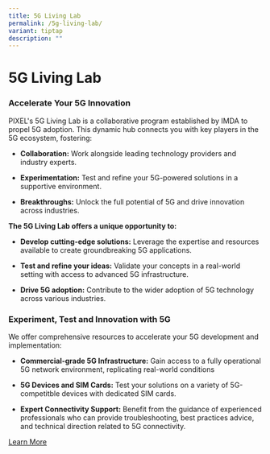```yaml
---
title: 5G Living Lab
permalink: /5g-living-lab/
variant: tiptap
description: ""
---
```

<h1>5G Living Lab</h1>
<p></p>
<h3>Accelerate Your 5G Innovation</h3>
<p>PIXEL's 5G Living Lab is a collaborative program established by IMDA to
propel 5G adoption. This dynamic hub connects you with key players in the
5G ecosystem, fostering:</p>
<ul data-tight="true" class="tight">
<li>
<p><strong>Collaboration:</strong> Work alongside leading technology providers
and industry experts.</p>
</li>
<li>
<p><strong>Experimentation:</strong> Test and refine your 5G-powered solutions
in a supportive environment.</p>
</li>
<li>
<p><strong>Breakthroughs:</strong> Unlock the full potential of 5G and drive
innovation across industries.</p>
</li>
</ul>
<p><strong>The 5G Living Lab offers a unique opportunity to:</strong>
</p>
<ul data-tight="true" class="tight">
<li>
<p><strong>Develop cutting-edge solutions:</strong> Leverage the expertise
and resources available to create groundbreaking 5G applications.</p>
</li>
<li>
<p><strong>Test and refine your ideas:</strong> Validate your concepts in
a real-world setting with access to advanced 5G infrastructure.</p>
</li>
<li>
<p><strong>Drive 5G adoption:</strong> Contribute to the wider adoption of
5G technology across various industries.</p>
</li>
</ul>
<p></p>
<h3>Experiment, Test and Innovation with 5G</h3>
<p></p>
<p>We offer comprehensive resources to accelerate your 5G development and
implementation:</p>
<ul data-tight="true" class="tight">
<li>
<p><strong>Commercial-grade 5G Infrastructure:</strong> Gain access to a fully
operational 5G network environment, replicating real-world conditions</p>
</li>
<li>
<p><strong>5G Devices and SIM Cards:</strong> Test your solutions on a variety
of 5G-competitble devices with dedicated SIM cards.</p>
</li>
<li>
<p><strong>Expert Connectivity Support:</strong> Benefit from the guidance
of experienced professionals who can provide troubleshooting, best practices
advice, and technical direction related to 5G connectivity.</p>
</li>
</ul>
<p></p>
<p><a href="https://www.imda.gov.sg/how-we-can-help/5g-open-testbed" rel="noopener noreferrer nofollow" target="_blank">Learn More</a>
</p>
<p></p>